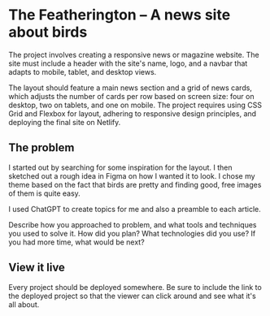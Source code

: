 # The Featherington – A news site about birds

The project involves creating a responsive news or magazine website. The site must include a header with the site's name, logo, and a navbar that adapts to mobile, tablet, and desktop views.

The layout should feature a main news section and a grid of news cards, which adjusts the number of cards per row based on screen size: four on desktop, two on tablets, and one on mobile. The project requires using CSS Grid and Flexbox for layout, adhering to responsive design principles, and deploying the final site on Netlify.

## The problem

I started out by searching for some inspiration for the layout. I then sketched out a rough idea in Figma on how I wanted it to look. I chose my theme based on the fact that birds are pretty and finding good, free images of them is quite easy.

I used ChatGPT to create topics for me and also a preamble to each article.

Describe how you approached to problem, and what tools and techniques you used to solve it. How did you plan? What technologies did you use? If you had more time, what would be next?

## View it live

Every project should be deployed somewhere. Be sure to include the link to the deployed project so that the viewer can click around and see what it's all about.
